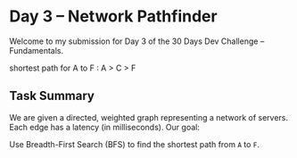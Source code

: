 # Day 3 – Network Pathfinder

Welcome to my submission for Day 3 of the 30 Days Dev Challenge – Fundamentals.

shortest path for A to F : A > C > F

## Task Summary

We are given a directed, weighted graph representing a network of servers.  
Each edge has a latency (in milliseconds). Our goal:

Use Breadth-First Search (BFS) to find the shortest path from `A` to `F`.

